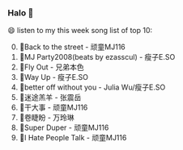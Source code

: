

### Halo 👋

😄 listen to my this week song list of top 10:

0. 🌈Back to the street - 顽童MJ116
1. 🌈MJ Party2008(beats by ezasscul) - 瘦子E.SO
2. 🌈Fly Out - 兄弟本色
3. 🌈Way Up - 瘦子E.SO
4. 🌈better off without you - Julia Wu/瘦子E.SO
5. 🌈迷途羔羊 - 张震岳
6. 🌈干大事  - 顽童MJ116
7. 🌈卷睫盼 - 万玲琳
8. 🌈Super Duper - 顽童MJ116
9. 🌈I Hate People Talk - 顽童MJ116

